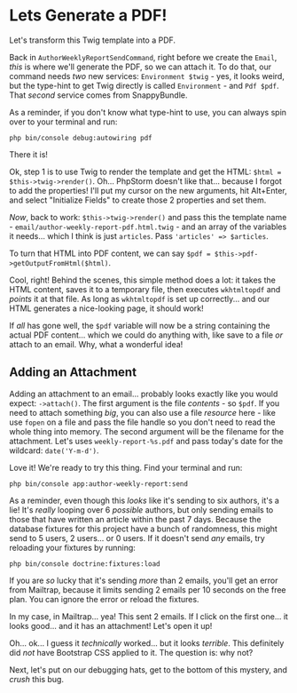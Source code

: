 # Lets Generate a PDF!

Let's transform this Twig template into a PDF.

Back in `AuthorWeeklyReportSendCommand`, right before we create the `Email`,
*this* is where we'll generate the PDF, so we can attach it. To do that, our command
needs *two* new services: `Environment $twig` - yes, it looks weird, but the type-hint
to get Twig directly is called `Environment` - and `Pdf $pdf`. That *second* service
comes from SnappyBundle.

As a reminder, if you don't know what type-hint to use, you can always spin over
to your terminal and run:

```terminal
php bin/console debug:autowiring pdf
```

There it is!

Ok, step 1 is to use Twig to render the template and get the HTML:
`$html = $this->twig->render()`. Oh... PhpStorm doesn't like that... because I
forgot to add the properties! I'll put my cursor on the new arguments, hit Alt+Enter,
and select "Initialize Fields" to create those 2 properties and set them.

*Now*, back to work: `$this->twig->render()` and pass this the template name -
`email/author-weekly-report-pdf.html.twig` - and an array of the variables it
needs... which I think is just `articles`. Pass `'articles' => $articles`.

To turn that HTML into PDF content, we can say
`$pdf = $this->pdf->getOutputFromHtml($html)`.

Cool, right! Behind the scenes, this simple method does a lot: it takes the HTML
content, saves it to a temporary file, then executes `wkhtmltopdf` and *points*
it at that file. As long as `wkhtmltopdf` is set up correctly... and our HTML
generates a nice-looking page, it should work!

If *all* has gone well, the `$pdf` variable will now be a string containing the
actual PDF content... which we could do anything with, like save to a file *or*
attach to an email. Why, what a wonderful idea!

## Adding an Attachment

Adding an attachment to an email... probably looks exactly like you would expect:
`->attach()`. The first argument is the file *contents* - so `$pdf`. If you
need to attach something *big*, you can also use a file *resource* here - like
use `fopen` on a file and pass the file handle so you don't need to read the
whole thing into memory. The second argument will be the filename for the
attachment. Let's uses `weekly-report-%s.pdf` and pass today's date for the
wildcard: `date('Y-m-d')`.

Love it! We're ready to try this thing. Find your terminal and run:

```terminal
php bin/console app:author-weekly-report:send
```

As a reminder, even though this *looks* like it's sending to six authors, it's
a lie! It's *really* looping over 6 *possible* authors, but only sending emails
to those that have written an article within the past 7 days. Because the database
fixtures for this project have a bunch of randomness, this might send to 5 users,
2 users... or 0 users. If it doesn't send *any* emails, try reloading your fixtures
by running:

```terminal
php bin/console doctrine:fixtures:load
```

If you are *so* lucky that it's sending *more* than 2 emails, you'll get an error
from Mailtrap, because it limits sending 2 emails per 10 seconds on the free plan.
You can ignore the error or reload the fixtures.

In my case, in Mailtrap... yea! This sent 2 emails. If I click on the first one...
it looks good... and it has an attachment! Let's open it up!

Oh... ok... I guess it *technically* worked... but it looks *terrible*. This
definitely did *not* have Bootstrap CSS applied to it. The question is: why not?

Next, let's put on our debugging hats, get to the bottom of this mystery, and
*crush* this bug.
